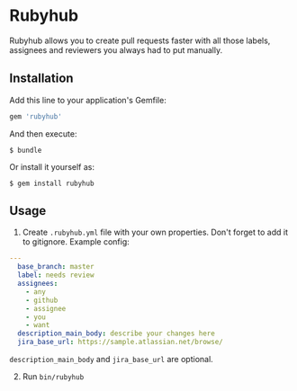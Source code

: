 # Rubyhub

Rubyhub allows you to create pull requests faster with all those labels, assignees and reviewers you always had to put manually.

## Installation

Add this line to your application's Gemfile:

```ruby
gem 'rubyhub'
```

And then execute:

    $ bundle

Or install it yourself as:

    $ gem install rubyhub

## Usage

1. Create `.rubyhub.yml` file with your own properties. Don't forget to add it to gitignore.
Example config:
```yaml
---
  base_branch: master
  label: needs review
  assignees:
    - any
    - github
    - assignee
    - you
    - want
  description_main_body: describe your changes here
  jira_base_url: https://sample.atlassian.net/browse/
```

`description_main_body` and `jira_base_url` are optional.

2. Run `bin/rubyhub`

